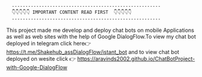       -------------------------------------------------------
      👇👇👇👇👇 IMPORTANT CONTENT READ FIRST  👇👇👇👇👇
      -------------------------------------------------------

This project made me develop and deploy chat bots on mobile Applications as well as web sites with the help of Google DialogFlow.To view my chat bot deployed in telegram
click here👉 https://t.me/Shakehub_assDialogFlow/istant_bot and to view chat bot deployed on wesite 
click 👉 https://aravinds2002.github.io/ChatBotProject-with-Google-DialogFlow
